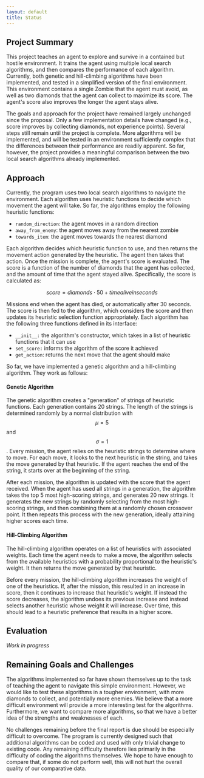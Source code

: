 ```yaml
---
layout: default
title: Status
---
```


## Project Summary
This project teaches an agent to explore and survive in a contained but hostile environment. It trains the agent using multiple local search algorithms, and then compares the performance of each algorithm. Currently, both genetic and hill-climbing algorithms have been implemented, and tested in a simplified version of the final environment. This environment contains a single Zombie that the agent must avoid, as well as two diamonds that the agent can collect to maximize its score. The agent's score also improves the longer the agent stays alive.

The goals and approach for the project have remained largely unchanged since the proposal. Only a few implementation details have changed (e.g., score improves by collecting diamonds, not experience points). Several steps still remain until the project is complete. More algorithms will be implemented, and will be tested in an environment sufficiently complex that the differences between their performance are readily apparent. So far, however, the project provides a meaningful comparison between the two local search algorithms already implemented.

## Approach
Currently, the program uses two local search algorithms to navigate the environment. Each algorithm uses heuristic functions to decide which movement the agent will take. So far, the algorithms employ the following heuristic functions:

* `random_direction`: the agent moves in a random direction
* `away_from_enemy`: the agent moves away from the nearest zombie
* `towards_item`: the agent moves towards the nearest diamond

Each algorithm decides which heuristic function to use, and then returns the movement action generated by the heuristic. The agent then takes that action. Once the mission is complete, the agent's score is evaluated. The score is a function of the number of diamonds that the agent has collected, and the amount of time that the agent stayed alive. Specifically, the score is calculated as:

$$ score = diamonds \cdot 50 + time alive in seconds $$

Missions end when the agent has died, or automatically after 30 seconds. The score is then fed to the algorithm, which considers the score and then updates its heuristic selection function appropriately. Each algorithm has the following three functions defined in its interface:

* `__init__:` the algorithm's constructor, which takes in a list of heuristic functions that it can use
* `set_score:` informs the algorithm of the score it achieved
* `get_action`: returns the next move that the agent should make

So far, we have implemented a genetic algorithm and a hill-climbing algorithm. They work as follows:

#### Genetic Algorithm
The genetic algorithm creates a "generation" of strings of heuristic functions. Each generation contains 20 strings. The length of the strings is determined randomly by a normal distribution with $$\mu = 5$$ and $$\sigma = 1$$. Every mission, the agent relies on the heuristic strings to determine where to move. For each move, it looks to the next heuristic in the string, and takes the move generated by that heuristic. If the agent reaches the end of the string, it starts over at the beginning of the string.

After each mission, the algorithm is updated with the score that the agent received. When the agent has used all strings in a generation, the algorithm takes the top 5 most high-scoring strings, and generates 20 new strings. It generates the new strings by randomly selecting from the most high-scoring strings, and then combining them at a randomly chosen crossover point. It then repeats this process with the new generation, ideally attaining higher scores each time.

#### Hill-Climbing Algorithm
The hill-climbing algorithm operates on a list of heuristics with associated weights. Each time the agent needs to make a move, the algorithm selects from the available heuristics with a probability proportional to the heuristic's weight. It then returns the move generated by that heuristic.

Before every mission, the hill-climbing algorithm increases the weight of one of the heuristics. If, after the mission, this resulted in an increase in score, then it continues to increase that heuristic's weight. If instead the score decreases, the algorithm undoes its previous increase and instead selects another heuristic whose weight it will increase. Over time, this should lead to a heuristic preference that results in a higher score.

## Evaluation
*Work in progress*

## Remaining Goals and Challenges
The algorithms implemented so far have shown themselves up to the task of teaching the agent to navigate this simple environment. However, we would like to test these algorithms in a tougher environment, with more diamonds to collect, and potentially more enemies. We believe that a more difficult environment will provide a more interesting test for the algorithms. Furthermore, we want to compare more algorithms, so that we have a better idea of the strengths and weaknesses of each.

No challenges remaining before the final report is due should be especially difficult to overcome. The program is currently designed such that additional algorithms can be coded and used with only trivial change to existing code. Any remaining difficulty therefore lies primarily in the difficulty of coding the algorithms themselves. We hope to have enough to compare that, if some do not perform well, this will not hurt the overall quality of our comparative data.
